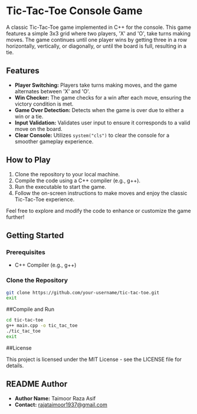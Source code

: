 # Tic-Tac-Toe Console Game

A classic Tic-Tac-Toe game implemented in C++ for the console. This game features a simple 3x3 grid where two players, 'X' and 'O', take turns making moves. The game continues until one player wins by getting three in a row horizontally, vertically, or diagonally, or until the board is full, resulting in a tie.

## Features

- **Player Switching:** Players take turns making moves, and the game alternates between 'X' and 'O'.
- **Win Checker:** The game checks for a win after each move, ensuring the victory condition is met.
- **Game Over Detection:** Detects when the game is over due to either a win or a tie.
- **Input Validation:** Validates user input to ensure it corresponds to a valid move on the board.
- **Clear Console:** Utilizes `system("cls")` to clear the console for a smoother gameplay experience.

## How to Play

1. Clone the repository to your local machine.
2. Compile the code using a C++ compiler (e.g., g++).
3. Run the executable to start the game.
4. Follow the on-screen instructions to make moves and enjoy the classic Tic-Tac-Toe experience.

Feel free to explore and modify the code to enhance or customize the game further!

## Getting Started

### Prerequisites

- C++ Compiler (e.g., g++)

### Clone the Repository

```bash
git clone https://github.com/your-username/tic-tac-toe.git
exit
```

##Compile and Run

```bash
cd tic-tac-toe
g++ main.cpp -o tic_tac_toe
./tic_tac_toe
exit
```

##License

This project is licensed under the MIT License - see the LICENSE file for details.


## README Author

- **Author Name:** Taimoor Raza Asif
- **Contact:** rajataimoor1937@gmail.com
